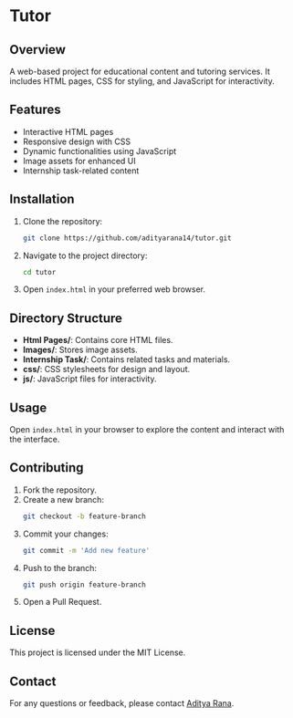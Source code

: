 # Tutor

## Overview
A web-based project for educational content and tutoring services. It includes HTML pages, CSS for styling, and JavaScript for interactivity.

## Features
- Interactive HTML pages
- Responsive design with CSS
- Dynamic functionalities using JavaScript
- Image assets for enhanced UI
- Internship task-related content

## Installation

1. Clone the repository:
   ```bash
   git clone https://github.com/adityarana14/tutor.git
   ```
2. Navigate to the project directory:
   ```bash
   cd tutor
   ```
3. Open `index.html` in your preferred web browser.

## Directory Structure
- **Html Pages/**: Contains core HTML files.
- **Images/**: Stores image assets.
- **Internship Task/**: Contains related tasks and materials.
- **css/**: CSS stylesheets for design and layout.
- **js/**: JavaScript files for interactivity.

## Usage
Open `index.html` in your browser to explore the content and interact with the interface.

## Contributing
1. Fork the repository.
2. Create a new branch:
   ```bash
   git checkout -b feature-branch
   ```
3. Commit your changes:
   ```bash
   git commit -m 'Add new feature'
   ```
4. Push to the branch:
   ```bash
   git push origin feature-branch
   ```
5. Open a Pull Request.

## License
This project is licensed under the MIT License.

## Contact
For any questions or feedback, please contact [Aditya Rana](mailto:adityarana@example.com).

